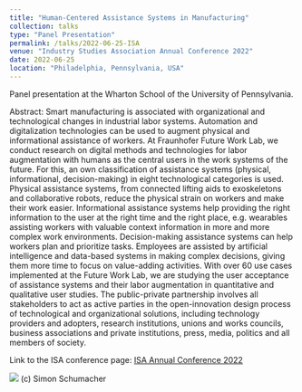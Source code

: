 ```yaml
---
title: "Human-Centered Assistance Systems in Manufacturing"
collection: talks
type: "Panel Presentation"
permalink: /talks/2022-06-25-ISA
venue: "Industry Studies Association Annual Conference 2022"
date: 2022-06-25
location: "Philadelphia, Pennsylvania, USA"
---
```


Panel presentation at the Wharton School of the University of Pennsylvania.

Abstract: Smart manufacturing is associated with organizational and technological changes in industrial labor systems. Automation and digitalization technologies can be used to augment physical and informational assistance of workers. At Fraunhofer Future Work Lab, we conduct research on digital methods and technologies for labor augmentation with humans as the central users in the work systems of the future. For this, an own classification of assistance systems (physical, informational, decision-making) in eight technological categories is used. Physical assistance systems, from connected lifting aids to exoskeletons and collaborative robots, reduce the physical strain on workers and make their work easier. Informational assistance systems help providing the right information to the user at the right time and the right place, e.g. wearables assisting workers with valuable context information in more and more complex work environments. Decision-making assistance systems can help workers plan and prioritize tasks. Employees are assisted by artificial intelligence and data-based systems in making complex decisions, giving them more time to focus on value-adding activities. With over 60 use cases implemented at the Future Work Lab, we are studying the user acceptance of assistance systems and their labor augmentation in quantitative and qualitative user studies. The public-private partnership involves all stakeholders to act as active parties in the open-innovation design process of technological and organizational solutions, including technology providers and adopters, research institutions, unions and works councils, business associations and private institutions, press, media, politics and all members of society.

Link to the ISA conference page: [ISA Annual Conference 2022](https://isa1.memberclicks.net/2022-isa-conference)

![](https://smsiscum.github.io/images/Vortrag_ISA.JPG)
(c) Simon Schumacher
